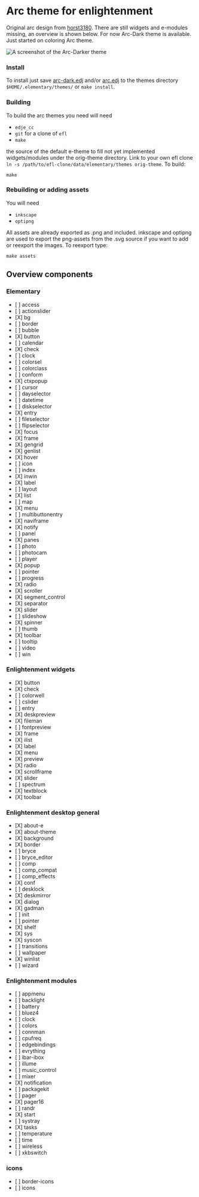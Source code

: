 # Arc theme for enlightenment
Original arc design from [horst3180](https://github.com/horst3180/arc-theme). There are still widgets and e-modules missing, an overview is shown below. For now Arc-Dark theme is available. Just started on coloring Arc theme.

![A screenshot of the Arc-Darker theme](https://github.com/LeBlue/enlightenment-arc-theme/blob/master/screenshots/shot.png)

### Install

To install just save [arc-dark.edj](https://raw.githubusercontent.com/LeBlue/enlightenment-arc-theme/master/arc-dark.edj?raw=true) and/or [arc.edj](https://raw.githubusercontent.com/LeBlue/enlightenment-arc-theme/master/arc.edj?raw=true) to the themes directory `$HOME/.elementary/themes/` or `make install`.

### Building

To build the arc themes you need will need
* `edje_cc`
* `git` for a clone of `efl`
* `make`

the source of the default e-theme to fill not yet implemented widgets/modules under the orig-theme directory. Link to your own efl clone `ln -s /path/to/efl-clone/data/elementary/themes orig-theme`. To build:

`make`

### Rebuilding or adding assets

You will need
* `inkscape`
* `optipng`

All assets are already exported as .png and included. inkscape and optipng are used to export the png-assets from the .svg source if you want to add or reexport the images. To reexport type:

`make assets`

## Overview components

### Elementary

* \[ ] access
* \[ ] actionslider
* \[X] bg
* \[ ] border
* \[ ] bubble
* \[X] button
* \[ ] calendar
* \[X] check
* \[ ] clock
* \[ ] colorsel
* \[ ] colorclass
* \[ ] conform
* \[X] ctxpopup
* \[ ] cursor
* \[ ] dayselector
* \[ ] datetime
* \[ ] diskselector
* \[X] entry
* \[ ] fileselector
* \[ ] flipselector
* \[X] focus
* \[X] frame
* \[X] gengrid
* \[X] genlist
* \[X] hover
* \[ ] icon
* \[ ] index
* \[X] inwin
* \[X] label
* \[ ] layout
* \[X] list
* \[ ] map
* \[X] menu
* \[ ] multibuttonentry
* \[X] naviframe
* \[X] notify
* \[ ] panel
* \[X] panes
* \[ ] photo
* \[ ] photocam
* \[ ] player
* \[X] popup
* \[ ] pointer
* \[ ] progress
* \[X] radio
* \[X] scroller
* \[X] segment_control
* \[X] separator
* \[X] slider
* \[ ] slideshow
* \[X] spinner
* \[ ] thumb
* \[X] toolbar
* \[ ] tooltip
* \[ ] video
* \[ ] win

### Enlightenment widgets

* \[X] button
* \[X] check
* \[ ] colorwell
* \[ ] cslider
* \[ ] entry
* \[X] deskpreview
* \[X] fileman
* \[ ] fontpreview
* \[X] frame
* \[X] ilist
* \[X] label
* \[X] menu
* \[X] preview
* \[X] radio
* \[X] scrollframe
* \[X] slider
* \[ ] spectrum
* \[X] textblock
* \[X] toolbar

### Enlightenment desktop general

* \[X] about-e
* \[X] about-theme
* \[X] background
* \[X] border
* \[ ] bryce
* \[ ] bryce_editor
* \[ ] comp
* \[ ] comp_compat
* \[ ] comp_effects
* \[X] conf
* \[ ] desklock
* \[X] deskmirror
* \[X] dialog
* \[X] gadman
* \[ ] init
* \[ ] pointer
* \[X] shelf
* \[X] sys
* \[X] syscon
* \[ ] transitions
* \[ ] wallpaper
* \[X] winlist
* \[ ] wizard

### Enlightenment modules

* \[ ] appmenu
* \[ ] backlight
* \[ ] battery
* \[ ] bluez4
* \[ ] clock
* \[ ] colors
* \[ ] connman
* \[ ] cpufreq
* \[ ] edgebindings
* \[ ] evrything
* \[ ] ibar-ibox
* \[ ] illume
* \[ ] music_control
* \[ ] mixer
* \[X] notification
* \[ ] packagekit
* \[ ] pager
* \[X] pager16
* \[ ] randr
* \[X] start
* \[ ] systray
* \[X] tasks
* \[ ] temperature
* \[ ] time
* \[ ] wireless
* \[ ] xkbswitch

### icons

* \[ ] border-icons
* \[ ] icons
